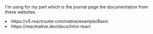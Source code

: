I'm using for my part which is the journal page the documentation from these websites
<li>https://v5.reactrouter.com/native/example/Basic</li>
<li>https://reactnative.dev/docs/intro-react</li>